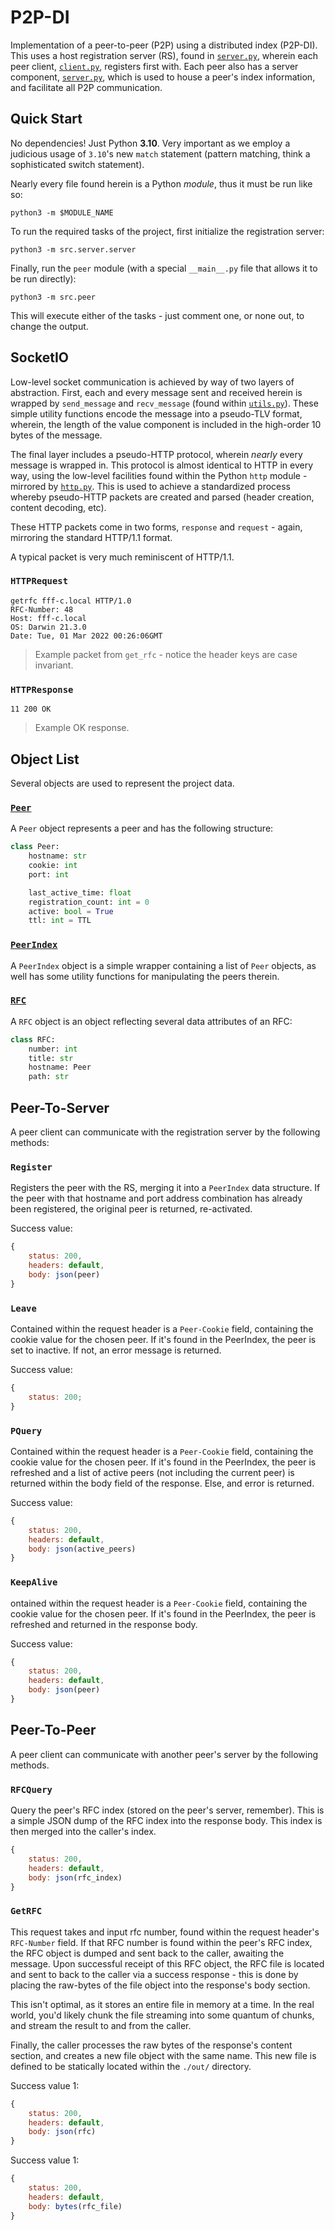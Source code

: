 # P2P-DI

Implementation of a peer-to-peer (P2P) using a distributed index (P2P-DI). This uses a
host registration server (RS), found in [`server.py`](src/server/server.py), wherein
each peer client, [`client.py`](src/peer/client.py), registers first with. Each peer
also has a server component, [`server.py`](src/peer/server.py), which is used to house a
peer's index information, and facilitate all P2P communication.

## Quick Start

No dependencies! Just Python **3.10**. Very important as we employ a judicious usage of
`3.10`'s new `match` statement (pattern matching, think a sophisticated switch
statement).

Nearly every file found herein is a Python _module_, thus it must be run like so:

    python3 -m $MODULE_NAME

To run the required tasks of the project, first initialize the registration server:

    python3 -m src.server.server

Finally, run the `peer` module (with a special `__main__.py` file that allows it to be
run directly):

    python3 -m src.peer

This will execute either of the tasks - just comment one, or none out, to change the
output.

## SocketIO

Low-level socket communication is achieved by way of two layers of abstraction. First,
each and every message sent and received herein is wrapped by `send_message` and
`recv_message` (found within [`utils.py`](src/utils/utils.py)). These simple utility
functions encode the message into a pseudo-TLV format, wherein, the length of the value
component is included in the high-order 10 bytes of the message.

The final layer includes a pseudo-HTTP protocol, wherein _nearly_ every message is
wrapped in. This protocol is almost identical to HTTP in every way, using the low-level
facilities found within the Python `http` module - mirrored by
[`http.py`](src/utils/http.py). This is used to achieve a standardized process whereby
pseudo-HTTP packets are created and parsed (header creation, content decoding, etc).

These HTTP packets come in two forms, `response` and `request` - again, mirroring the
standard HTTP/1.1 format.

A typical packet is very much reminiscent of HTTP/1.1.

### `HTTPRequest`

```
getrfc fff-c.local HTTP/1.0
RFC-Number: 48
Host: fff-c.local
OS: Darwin 21.3.0
Date: Tue, 01 Mar 2022 00:26:06GMT
```

> Example packet from `get_rfc` - notice the header keys are case invariant.

### `HTTPResponse`

```
11 200 OK
```

> Example OK response.

## Object List

Several objects are used to represent the project data.

### [`Peer`](src/peer/peer.py)

A `Peer` object represents a peer and has the following structure:

```python
class Peer:
    hostname: str
    cookie: int
    port: int

    last_active_time: float
    registration_count: int = 0
    active: bool = True
    ttl: int = TTL
```

### [`PeerIndex`](src/peer/peer.py)

A `PeerIndex` object is a simple wrapper containing a list of `Peer` objects, as well
has some utility functions for manipulating the peers therein.

### [`RFC`](src/peer/rfc.py)

A `RFC` object is an object reflecting several data attributes of an RFC:

```python
class RFC:
    number: int
    title: str
    hostname: Peer
    path: str
```

## Peer-To-Server

A peer client can communicate with the registration server by the following methods:

### `Register`

Registers the peer with the RS, merging it into a `PeerIndex` data structure. If the
peer with that hostname and port address combination has already been registered, the
original peer is returned, re-activated.

Success value:

```js
{
    status: 200,
    headers: default,
    body: json(peer)
}
```

### `Leave`

Contained within the request header is a `Peer-Cookie` field, containing the cookie
value for the chosen peer. If it's found in the PeerIndex, the peer is set to inactive.
If not, an error message is returned.

Success value:

```js
{
    status: 200;
}
```

### `PQuery`

Contained within the request header is a `Peer-Cookie` field, containing the cookie
value for the chosen peer. If it's found in the PeerIndex, the peer is refreshed and a
list of active peers (not including the current peer) is returned within the body field
of the response. Else, and error is returned.

Success value:

```js
{
    status: 200,
    headers: default,
    body: json(active_peers)
}
```

### `KeepAlive`

ontained within the request header is a `Peer-Cookie` field, containing the cookie value
for the chosen peer. If it's found in the PeerIndex, the peer is refreshed and returned
in the response body.

Success value:

```js
{
    status: 200,
    headers: default,
    body: json(peer)
}
```

## Peer-To-Peer

A peer client can communicate with another peer's server by the following methods.

### `RFCQuery`

Query the peer's RFC index (stored on the peer's server, remember). This is a simple
JSON dump of the RFC index into the response body. This index is then merged into the
caller's index.

```js
{
    status: 200,
    headers: default,
    body: json(rfc_index)
}
```

### `GetRFC`

This request takes and input rfc number, found within the request header's `RFC-Number`
field. If that RFC number is found within the peer's RFC index, the RFC object is dumped
and sent back to the caller, awaiting the message. Upon successful receipt of this RFC
object, the RFC file is located and sent to back to the caller via a success response -
this is done by placing the raw-bytes of the file object into the response's body
section.

This isn't optimal, as it stores an entire file in memory at a time. In the real world,
you'd likely chunk the file streaming into some quantum of chunks, and stream the result
to and from the caller.

Finally, the caller processes the raw bytes of the response's content section, and
creates a new file object with the same name. This new file is defined to be statically
located within the `./out/` directory.

Success value 1:

```js
{
    status: 200,
    headers: default,
    body: json(rfc)
}
```

Success value 1:

```js
{
    status: 200,
    headers: default,
    body: bytes(rfc_file)
}
```
